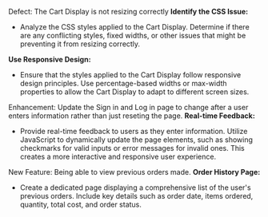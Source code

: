 Defect: The Cart Display  is not resizing correctly 
**Identify the CSS Issue:**
   - Analyze the CSS styles applied to the Cart Display. Determine if there are any conflicting styles, fixed widths, or other issues that might be preventing it from resizing correctly.

**Use Responsive Design:**
   - Ensure that the styles applied to the Cart Display follow responsive design principles. Use percentage-based widths or max-width properties to allow the Cart Display to adapt to different screen sizes.


Enhancement: Update the Sign in and Log in page to change after a user 
enters information rather than just reseting the page.
**Real-time Feedback:**
   - Provide real-time feedback to users as they enter information. Utilize JavaScript to dynamically update the page elements, such as showing checkmarks for valid inputs or error messages for invalid ones. This creates a more interactive and responsive user experience.


New Feature: Being able to view previous orders made.
**Order History Page:**
   - Create a dedicated page displaying a comprehensive list of the user's previous orders. Include key details such as order date, items ordered, quantity, total cost, and order status.